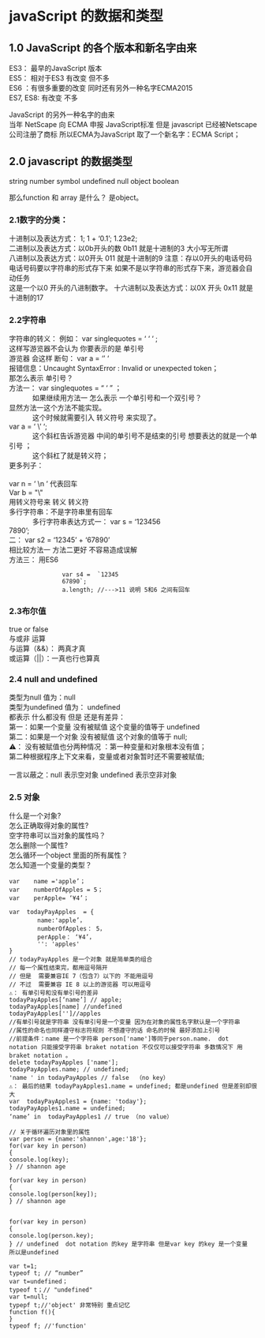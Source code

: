 # javaScript 的数据和类型
## 1.0 JavaScript 的各个版本和新名字由来  
ES3： 最早的JavaScript 版本 <br>
ES5： 相对于ES3  有改变 但不多 <br> 
ES6 ：有很多重要的改变   同时还有另外一种名字ECMA2015<br>
ES7, ES8:  有改变 不多 <br>

JavaScript 的另外一种名字的由来<br> 
当年 NetScape  向 ECMA 申报 JavaScript标准  但是 javascript 已经被Netscape公司注册了商标  所以ECMA为JavaScript 取了一个新名字：ECMA Script；<br>



## 2.0 javascript 的数据类型
string number symbol  undefined null object  boolean <br>

那么function 和 array 是什么？ 是object。<br>



### 2.1数字的分类： 
十进制以及表达方式：  1;   1 + ‘0.1’;  1.23e2;<br>
二进制以及表达方式：以0b开头的数  0b11 就是十进制的3  大小写无所谓 <br>
八进制以及表达方式：以0开头 011 就是十进制的9  注意：存以0开头的电话号码 电话号码要以字符串的形式存下来 如果不是以字符串的形式存下来，游览器会自动任务<br>这是一个以0 开头的八进制数字。 
十六进制以及表达方式：以0X 开头  0x11 就是十进制的17<br>

### 2.2字符串
字符串的转义：
例如： var  singlequotes = ‘ ‘ ‘ ; <br>
             这样写游览器不会认为 你要表示的是 单引号 <br>
              游览器 会这样 断句： var  a   = ‘’    ‘ <br>
              报错信息：Uncaught SyntaxError : Invalid or unexpected token；<br>
              那怎么表示 单引号？<br>
              方法一： var singlequotes = “ ‘  ” ；<br>
              如果继续用方法一 怎么表示 一个单引号和一个双引号？<br>
              显然方法一这个方法不能实现。<br>
              这个时候就需要引入 转义符号 来实现了。<br>
              var  a = ‘ \’ ‘; <br>
              这个斜杠告诉游览器 中间的单引号不是结束的引号 想要表达的就是一个单引号 ；<br>
              这个斜杠了就是转义符；<br>
              更多列子：<br>  
              var n = ‘  \n ‘  代表回车 <br>
              Var b = "\\" <br>  用转义符号来 转义 转义符 <br>
 多行字符串：不是字符串里有回车<br>
             多行字符串表达方式一：  var  s = ‘123456        \
                                 7890’;<br>
             二：  var s2 = ‘12345’ + ‘67890’<br>
             相比较方法一 方法二更好 不容易造成误解 <br>
             方法三： 用ES6  <br>    
             
```
               var s4 =  `12345
               67890`;
               a.length; //--->11 说明 5和6 之间有回车 
```



### 2.3布尔值 
true    or  false <br>
与或非 运算 <br>
与运算（&&）： 两真才真<br>
或运算（||）：一真也行也算真<br>


### 2.4 null and undefined 
类型为null  值为：null <br>
类型为undefined  值为： undefined <br>
都表示 什么都没有 但是 还是有差异：<br>
第一：如果一个变量 没有被赋值   这个变量的值等于 undefined <br>
第二：如果是一个对象  没有被赋值  这个对象的值等于 null;<br>
⚠️： 没有被赋值也分两种情况 ：第一种变量和对象根本没有值；<br>
                          第二种根据程序上下文来看，变量或者对象暂时还不需要被赋值;<br>        
一言以蔽之：null 表示空对象 undefined 表示空非对象<br>



### 2.5 对象 
什么是一个对象?<br> 
怎么正确取得对象的属性?<br>
空字符串可以当对象的属性吗？<br> 
怎么删除一个属性?<br>
怎么循环一个object 里面的所有属性？<br>
怎么知道一个变量的类型？<br>

```
var    name ='apple’；
var    numberOfApples = 5；
var    perApple= ‘¥4’； 

var  todayPayApples  = {
        name:'apple’，
        numberOfApples： 5，
        perApple： ‘¥4’，
        '': 'apples'
}
// todayPayApples 是一个对象 就是简单类的组合
// 每一个属性结束完，都用逗号隔开
// 但是  需要兼容IE 7（包含7）以下的 不能用逗号
// 不过  需要兼容 IE 8 以上的游览器 可以用逗号 
⚠️： 有单引号和没有单引号的差异  
todayPayApples[‘name’] // apple;
todayPayApples[name] //undefined 
todayPayApples['']//apples 
//有单引号就是字符串 没有单引号是一个变量 因为在对象的属性名字默认是一个字符串  
//属性的命名也同样遵守标志符规则 不想遵守的话 命名的时候 最好添加上引号
//前提条件：name 是一个字符串 person['name']等同于person.name.  dot notation 只能接受字符串 braket notation 不仅仅可以接受字符串 多数情况下 用 braket notation 。    
delete todayPayApples ['name'];
todayPayApples.name; // undefined;
'name ' in todayPayApples // false  （no key）
⚠️： 最后的结果 todayPayApples1.name = undefined; 都是undefined 但是差别却很大 
var  todayPayApples1 = {name: 'today'};
todayPayApples1.name = undefined;
‘name’ in  todayPayApples1 // true （no value）
```



```
// 关于循环遍历对象里的属性 
var person = {name:'shannon',age:'18'};
for(var key in person)
{
console.log(key);
} // shannon age 

for(var key in person)
{
console.log(person[key]);
} // shannon age 


for(var key in person)
{
console.log(person.key);
} // undefined  dot notation 的key 是字符串 但是var key 的key 是一个变量  所以是undefined
```


```
var t=1;
typeof t; // “number”
var t=undefined；
typeof t；// "undefined"
var t=null;
typepf t;//'object' 非常特别 重点记忆
function f(){
}
typeof f; //'function' 

```
